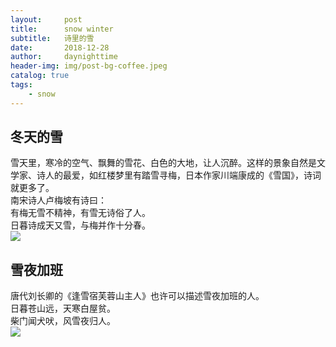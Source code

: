 ```yaml
---
layout:     post
title:      snow winter
subtitle:   诗里的雪
date:       2018-12-28
author:     daynighttime
header-img: img/post-bg-coffee.jpeg
catalog: true
tags:
    - snow
---
```


## 冬天的雪
雪天里，寒冷的空气、飘舞的雪花、白色的大地，让人沉醉。这样的景象自然是文学家、诗人的最爱，如红楼梦里有踏雪寻梅，日本作家川端康成的《雪国》，诗词就更多了。  
南宋诗人卢梅坡有诗曰：  
有梅无雪不精神，有雪无诗俗了人。  
日暮诗成天又雪，与梅并作十分春。  
![](https://abc.2008php.com/2014_Website_appreciate/2014-02-20/20140220210204.jpg)  

## 雪夜加班
唐代刘长卿的《逢雪宿芙蓉山主人》也许可以描述雪夜加班的人。  
日暮苍山远，天寒白屋贫。  
柴门闻犬吠，风雪夜归人。   
![](http://thyrsi.com/t6/644/1545997717x2728278632.jpg) 
 
 

